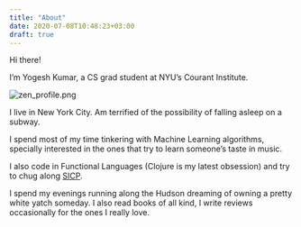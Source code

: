 ```yaml
---
title: "About"
date: 2020-07-08T10:48:23+03:00
draft: true
---
```


Hi there!

I’m Yogesh Kumar, a CS grad student at NYU’s Courant Institute.

![zen_profile.png](https://raw.githubusercontent.com/ykumards/ykumards.github.io/master/images/zen_profile.png)

I live in New York City. Am terrified of the possibility of falling asleep on a subway.

I spend most of my time tinkering with Machine Learning algorithms, specially interested in the ones that try to learn someone’s taste in music.

I also code in Functional Languages (Clojure is my latest obsession) and try to chug along [SICP](https://mitpress.mit.edu/sites/default/files/sicp/index.html).

I spend my evenings running along the Hudson dreaming of owning a pretty white yatch someday. I also read books of all kind, I write reviews occasionally for the ones I really love.